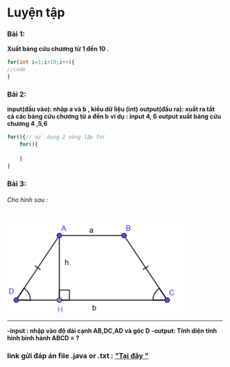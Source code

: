 # Luyện tập

### Bài 1:
**Xuất bảng cửu chương từ 1 đến 10 .**
```php
for(int i=1;i<10;i++){
//code 
}
```
### Bài 2:
**input(đầu vào): nhập a và b , kiểu dữ liệu (int)**
**output(đầu ra): xuất ra tất cả các bảng cửu chương từ a đến b**
**ví dụ : input 4, 6**
        **output xuất bảng cửu chương 4 ,5,6**
 ```php
 for(){// sử dụng 2 vòng lặp for
     for(){

     }
 }
```
### Bài 3:
###### Cho hình sau :

!["Hình thang cân "](images/1.png)
****
**-input : nhập vào độ dài cạnh AB,DC,AD và góc D** 
**-output: Tính diện tính hình bình hành ABCD = ?**
### link gửi đáp án file .java or .txt  : ["Tại đây "](https://driveuploader.com/upload/1ibdhFSxCm) 


